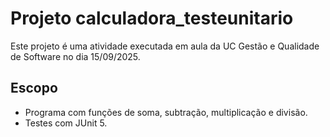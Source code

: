 # Projeto calculadora_testeunitario

Este projeto é uma atividade executada em aula da UC Gestão e Qualidade de Software no dia 15/09/2025.

## Escopo

- Programa com funções de soma, subtração, multiplicação e divisão.
- Testes com JUnit 5.
